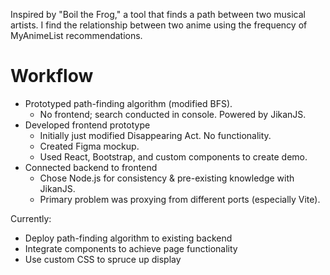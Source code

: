 Inspired by "Boil the Frog," a tool that finds a path between two musical artists. I find the relationship between two anime using the frequency of MyAnimeList recommendations.

# Workflow
- Prototyped path-finding algorithm (modified BFS).
  - No frontend; search conducted in console. Powered by JikanJS.
- Developed frontend prototype
  - Initially just modified Disappearing Act. No functionality.
  - Created Figma mockup.
  - Used React, Bootstrap, and custom components to create demo.
- Connected backend to frontend
  - Chose Node.js for consistency & pre-existing knowledge with JikanJS.
  - Primary problem was proxying from different ports (especially Vite).

Currently:
- Deploy path-finding algorithm to existing backend
- Integrate components to achieve page functionality
- Use custom CSS to spruce up display
